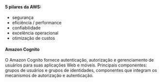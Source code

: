 #### 5 pilares da AWS: 
* segurança
* eficiência / performance
* confiabilidade
* excelência operacional
* otimização de custos

#### Amazon Cognito
O Amazon Cognito fornece autenticação, autorização e gerenciamento de usuários para suas aplicações Web e móveis.
Principais componentes: grupos de usuários e grupos de identidades, componentes que integram os mecanismos de autorização e autenticação.